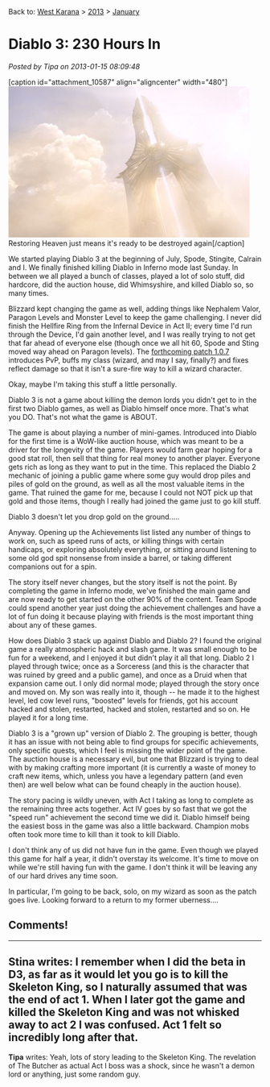 Back to: [West Karana](/posts/westkarana.md) > [2013](/posts/2013/westkarana.md) > [January](./westkarana.md)
# Diablo 3: 230 Hours In

*Posted by Tipa on 2013-01-15 08:09:48*

[caption id="attachment\_10587" align="aligncenter" width="480"][![](../../../uploads/2013/01/Diablo-III-2013-01-13-23-13-22-32-480x300.jpg "Restoring Heaven just means it's ready to be destroyed again")](../../../uploads/2013/01/Diablo-III-2013-01-13-23-13-22-32.jpg) Restoring Heaven just means it's ready to be destroyed again[/caption]

We started playing Diablo 3 at the beginning of July, Spode, Stingite, Calrain and I. We finally finished killing Diablo in Inferno mode last Sunday. In between we all played a bunch of classes, played a lot of solo stuff, did hardcore, did the auction house, did Whimsyshire, and killed Diablo so, so many times.

Blizzard kept changing the game as well, adding things like Nephalem Valor, Paragon Levels and Monster Level to keep the game challenging. I never did finish the Hellfire Ring from the Infernal Device in Act II; every time I'd run through the Device, I'd gain another level, and I was really trying to not get that far ahead of everyone else (though once we all hit 60, Spode and Sting moved way ahead on Paragon levels). The [forthcoming patch 1.0.7](http://us.battle.net/d3/en/blog/8414560/Patch_107_Preview-1_11_2013) introduces PvP, buffs my class (wizard, and may I say, finally?) and fixes reflect damage so that it isn't a sure-fire way to kill a wizard character.

Okay, maybe I'm taking this stuff a little personally.

Diablo 3 is not a game about killing the demon lords you didn't get to in the first two Diablo games, as well as Diablo himself once more. That's what you DO. That's not what the game is ABOUT.

The game is about playing a number of mini-games. Introduced into Diablo for the first time is a WoW-like auction house, which was meant to be a driver for the longevity of the game. Players would farm gear hoping for a good stat roll, then sell that thing for real money to another player. Everyone gets rich as long as they want to put in the time. This replaced the Diablo 2 mechanic of joining a public game where some guy would drop piles and piles of gold on the ground, as well as all the most valuable items in the game. That ruined the game for me, because I could not NOT pick up that gold and those items, though I really had joined the game just to go kill stuff.

Diablo 3 doesn't let you drop gold on the ground.....

Anyway. Opening up the Achievements list listed any number of things to work on, such as speed runs of acts, or killing things with certain handicaps, or exploring absolutely everything, or sitting around listening to some old god spit nonsense from inside a barrel, or taking different companions out for a spin. 

The story itself never changes, but the story itself is not the point. By completing the game in Inferno mode, we've finished the main game and are now ready to get started on the other 90% of the content. Team Spode could spend another year just doing the achievement challenges and have a lot of fun doing it because playing with friends is the most important thing about any of these games. 

How does Diablo 3 stack up against Diablo and Diablo 2? I found the original game a really atmospheric hack and slash game. It was small enough to be fun for a weekend, and I enjoyed it but didn't play it all that long. Diablo 2 I played through twice; once as a Sorceress (and this is the character that was ruined by greed and a public game), and once as a Druid when that expansion came out. I only did normal mode; played through the story once and moved on. My son was really into it, though -- he made it to the highest level, led cow level runs, "boosted" levels for friends, got his account hacked and stolen, restarted, hacked and stolen, restarted and so on. He played it for a long time.

Diablo 3 is a "grown up" version of Diablo 2. The grouping is better, though it has an issue with not being able to find groups for specific achievements, only specific quests, which I feel is missing the wider point of the game. The auction house is a necessary evil, but one that Blizzard is trying to deal with by making crafting more important (it is currently a waste of money to craft new items, which, unless you have a legendary pattern (and even then) are well below what can be found cheaply in the auction house).

The story pacing is wildly uneven, with Act I taking as long to complete as the remaining three acts together. Act IV goes by so fast that we got the "speed run" achievement the second time we did it. Diablo himself being the easiest boss in the game was also a little backward. Champion mobs often took more time to kill than it took to kill Diablo.

I don't think any of us did not have fun in the game. Even though we played this game for half a year, it didn't overstay its welcome. It's time to move on while we're still having fun with the game. I don't think it will be leaving any of our hard drives any time soon.

In particular, I'm going to be back, solo, on my wizard as soon as the patch goes live. Looking forward to a return to my former uberness....

## Comments!
---
**Stina** writes: I remember when I did the beta in D3, as far as it would let you go is to kill the Skeleton King, so I naturally assumed that was the end of act 1. When I later got the game and killed the Skeleton King and was not whisked away to act 2 I was confused. Act 1 felt so incredibly long after that.
---
**Tipa** writes: Yeah, lots of story leading to the Skeleton King. The revelation of The Butcher as actual Act I boss was a shock, since he wasn't a demon lord or anything, just some random guy.
